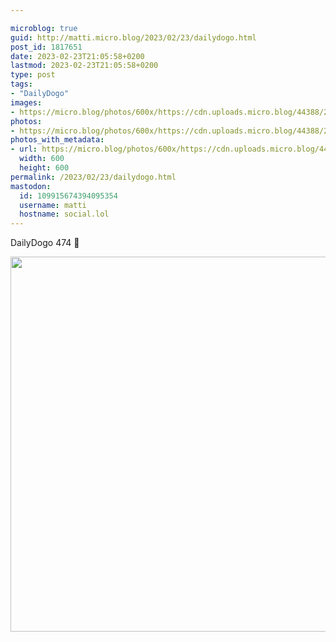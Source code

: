 ```yaml
---

microblog: true
guid: http://matti.micro.blog/2023/02/23/dailydogo.html
post_id: 1817651
date: 2023-02-23T21:05:58+0200
lastmod: 2023-02-23T21:05:58+0200
type: post
tags:
- "DailyDogo"
images:
- https://micro.blog/photos/600x/https://cdn.uploads.micro.blog/44388/2023/646cff6bab.jpg
photos:
- https://micro.blog/photos/600x/https://cdn.uploads.micro.blog/44388/2023/646cff6bab.jpg
photos_with_metadata:
- url: https://micro.blog/photos/600x/https://cdn.uploads.micro.blog/44388/2023/646cff6bab.jpg
  width: 600
  height: 600
permalink: /2023/02/23/dailydogo.html
mastodon:
  id: 109915674394095354
  username: matti
  hostname: social.lol
---
```

DailyDogo 474 🐶

<img src="/media/uploads/2023/646cff6bab.jpg" width="600" height="600" alt="" />
